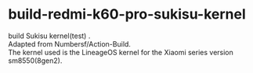 # build-redmi-k60-pro-sukisu-kernel
build Sukisu kernel(test) .  
Adapted from Numbersf/Action-Build.  
The kernel used is the LineageOS kernel for the Xiaomi series version sm8550(8gen2).  
